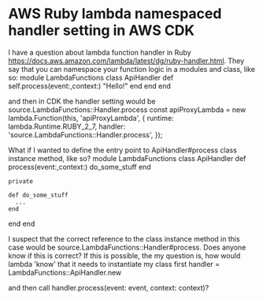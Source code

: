 
# AWS Ruby lambda namespaced handler setting in AWS CDK

I have a question about lambda function handler in Ruby https://docs.aws.amazon.com/lambda/latest/dg/ruby-handler.html. They say that you can namespace your function logic in a modules and class, like so:
module LambdaFunctions
  class ApiHandler
    def self.process(event:,context:)
      "Hello!"
    end
  end
end

and then in CDK the handler setting would be source.LambdaFunctions::Handler.process
const apiProxyLambda = new lambda.Function(this, 'apiProxyLambda', {
 runtime: lambda.Runtime.RUBY_2_7,
 handler: 'source.LambdaFunctions::Handler.process',
});

What if I wanted to define the entry point to ApiHandler#process class instance method, like so?
module LambdaFunctions
  class ApiHandler
    def process(event:,context:)
      do_some_stuff
    end
  
    private
    
    def do_some_stuff
      ...
    end
  end
end

I suspect that the correct reference to the class instance method in this case would be source.LambdaFunctions::Handler#process. Does anyone know if this is correct? If this is possible, the my question is, how would lambda 'know' that it needs to instantiate my class first
handler = LambdaFunctions::ApiHandler.new

and then call handler.process(event: event, context: context)?

        